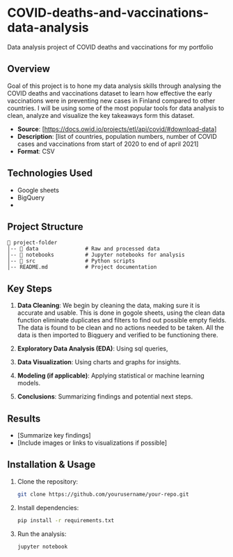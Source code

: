 # COVID-deaths-and-vaccinations-data-analysis
Data analysis project of COVID deaths and vaccinations for my portfolio

## Overview
Goal of this project is to hone my data analysis skills through analysing the COVID deaths and vaccinations dataset to learn how effective the early vaccinations were in preventing new cases in Finland compared to other countries. I will be using some of the most popular tools for data analysis to clean, analyze and visualize the key takeaways form this dataset.
- **Source**: [https://docs.owid.io/projects/etl/api/covid/#download-data]
- **Description**: [list of countries, population numbers, number of COVID cases and vaccinations from start of 2020 to end of april 2021]
- **Format**: CSV

## Technologies Used
- Google sheets
- BigQuery
- 

## Project Structure
```
📂 project-folder
│-- 📂 data               # Raw and processed data
│-- 📂 notebooks          # Jupyter notebooks for analysis
│-- 📂 src                # Python scripts
│-- README.md            # Project documentation
```

## Key Steps
1. **Data Cleaning**: We begin by cleaning the data, making sure it is accurate and usable. This is done in gogole sheets, using the clean data function eliminate duplicates and filters to find out possible empty fields. The data is found to be clean and no actions needed to be taken. All the data is then imported to Biqguery and verified to be functioning there.

3. **Exploratory Data Analysis (EDA)**: Using sql queries, 
4. **Data Visualization**: Using charts and graphs for insights.
5. **Modeling (if applicable)**: Applying statistical or machine learning models.
6. **Conclusions**: Summarizing findings and potential next steps.

## Results
- [Summarize key findings]
- [Include images or links to visualizations if possible]

## Installation & Usage
1. Clone the repository:
   ```bash
   git clone https://github.com/yourusername/your-repo.git
   ```
2. Install dependencies:
   ```bash
   pip install -r requirements.txt
   ```
3. Run the analysis:
   ```bash
   jupyter notebook
   ```
